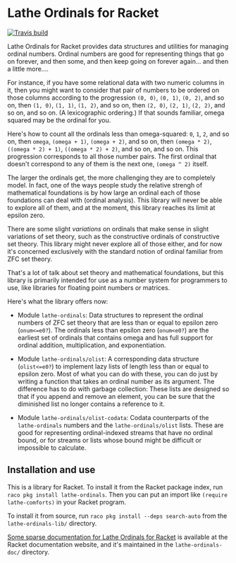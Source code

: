 # Lathe Ordinals for Racket

[![Travis build](https://travis-ci.org/lathe/lathe-ordinals-for-racket.svg?branch=master)](https://travis-ci.org/lathe/lathe-ordinals-for-racket)

Lathe Ordinals for Racket provides data structures and utilities for managing ordinal numbers. Ordinal numbers are good for representing things that go on forever, and then some, and then keep going on forever again... and then a little more....

For instance, if you have some relational data with two numeric columns in it, then you might want to consider that pair of numbers to be ordered on those columns according to the progression `(0, 0)`, `(0, 1)`, `(0, 2)`, and so on, then `(1, 0)`, `(1, 1)`, `(1, 2)`, and so on, then `(2, 0)`, `(2, 1)`, `(2, 2)`, and so on, and so on. (A lexicographic ordering.) If that sounds familiar, omega squared may be the ordinal for you.

Here's how to count all the ordinals less than omega-squared: `0`, `1`, `2`, and so on, then `omega`, `(omega + 1)`, `(omega + 2)`, and so on, then `(omega * 2)`, `((omega * 2) + 1)`, `((omega * 2) + 2)`, and so on, and so on. This progression corresponds to all those number pairs. The first ordinal that doesn't correspond to any of them is the next one, `(omega ^ 2)` itself.

The larger the ordinals get, the more challenging they are to completely model. In fact, one of the ways people study the relative strengh of mathematical foundations is by how large an ordinal each of those foundations can deal with (ordinal analysis). This library will never be able to explore all of them, and at the moment, this library reaches its limit at epsilon zero.

There are some slight _variations_ on ordinals that make sense in slight variations of set theory, such as the constructive ordinals of constructive set theory. This library might never explore all of those either, and for now it's concerned exclusively with the standard notion of ordinal familiar from ZFC set theory.

That's a lot of talk about set theory and mathematical foundations, but this library is primarily intended for use as a number system for programmers to use, like libraries for floating point numbers or matrices.

Here's what the library offers now:

* Module `lathe-ordinals`: Data structures to represent the ordinal numbers of ZFC set theory that are less than or equal to epsilon zero (`onum<=e0?`). The ordinals less than epsilon zero (`onum<e0?`) are the earliest set of ordinals that contains omega and has full support for ordinal addition, multiplication, and exponentiation.

* Module `lathe-ordinals/olist`: A corresponding data structure (`olist<=e0?`) to implement lazy lists of length less than or equal to epsilon zero. Most of what you can do with these, you can do just by writing a function that takes an ordinal number as its argument. The difference has to do with garbage collection: These lists are designed so that if you append and remove an element, you can be sure that the diminished list no longer contains a reference to it.

* Module `lathe-ordinals/olist-codata`: Codata counterparts of the `lathe-ordinals` numbers and the `lathe-ordinals/olist` lists. These are good for representing ordinal-indexed streams that have no ordinal bound, or for streams or lists whose bound might be difficult or impossible to calculate.


## Installation and use

This is a library for Racket. To install it from the Racket package index, run `raco pkg install lathe-ordinals`. Then you can put an import like `(require lathe-comforts)` in your Racket program.

To install it from source, run `raco pkg install --deps search-auto` from the `lathe-ordinals-lib/` directory.

[Some sparse documentation for Lathe Ordinals for Racket](http://docs.racket-lang.org/lathe-ordinals/index.html) is available at the Racket documentation website, and it's maintained in the `lathe-ordinals-doc/` directory.
